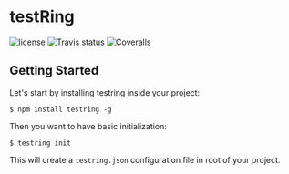 # testRing

[![license](https://img.shields.io/github/license/ringcentral/testring.svg)](https://github.com/ringcentral/testring/blob/master/LICENSE)
[![Travis status](https://img.shields.io/travis/ringcentral/testring/master.svg?style=flat)](https://travis-ci.org/ringcentral/testring)
[![Coveralls](https://img.shields.io/coveralls/ringcentral/testring/master.svg?style=flat)](https://coveralls.io/github/ringcentral/testring)

## Getting Started

Let's start by installing testring inside your project:

```
$ npm install testring -g
```

Then you want to have basic initialization:
```
$ testring init
```

This will create a `testring.json` configuration file in root of your project.
